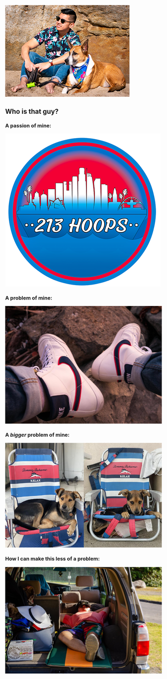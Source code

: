 ## ![Who](https://github.com/nielspineda/nielspineda/blob/master/Photos/WhoIsThat.jpg) 
## Who is that guy?

### A passion of mine: 
![213Hoops](https://github.com/nielspineda/nielspineda/blob/master/Photos/213HoopsR_B.png)

### A problem of mine:
![Sneakers](https://github.com/nielspineda/nielspineda/blob/master/Photos/Sneakers.jpg)

### A _bigger_ problem of mine: 
![Kona](https://github.com/nielspineda/nielspineda/blob/master/Photos/Kona)

### How I can make this less of a problem:
![Car Camping](https://github.com/nielspineda/nielspineda/blob/master/Photos/CarCamping.jpg)
